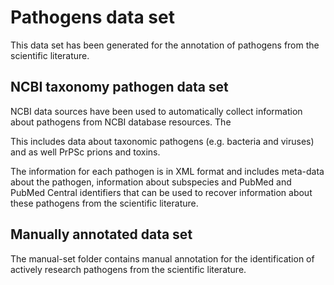 # Pathogens data set

This data set has been generated for the annotation of pathogens from the scientific literature.

## NCBI taxonomy pathogen data set

NCBI data sources have been used to automatically collect information about pathogens from NCBI database resources. The

This includes data about taxonomic pathogens (e.g. bacteria and viruses) and as well PrPSc prions and toxins.

The information for each pathogen is in XML format and includes meta-data about the pathogen, information about subspecies and PubMed and PubMed Central identifiers that can be used to recover information about these pathogens from the scientific literature.

## Manually annotated data set

The manual-set folder contains manual annotation for the identification of actively research pathogens from the scientific literature.
